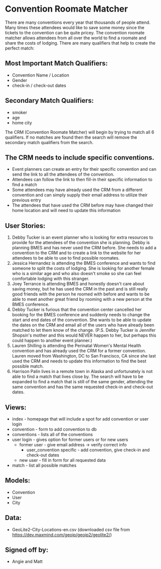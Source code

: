 # Convention Roomate Matcher

There are many conventions every year that thousands of people attend. Many times these attendees would like to save some money since the tickets to the convention can be quite pricey. The convention roomate matcher allows attendees from all over the world to find a roomate and share the costs of lodging. There are many qualifiers that help to create the perfect match:

## Most Important Match Qualifiers:
  * Convention Name / Location
  * Gender
  * check-in / check-out dates

## Secondary Match Qualifiers:
  * smoker
  * age
  * home city

The CRM (Convention Roomate Matcher) will begin by trying to match all 6 qualifiers. If no matches are found then the search will remove the secondary match qualifiers from the search.

## The CRM needs to include specific conventions.
  * Event planners can create an entry for their specific convention and can send the link to all the attendees of the convention.
  * Attendees can follow the link to then fill-in their specific information to find a match
  * Some attendees may have already used the CRM from a different convention and can simply supply their email address to utilize their previous entry
  * The attendees that have used the CRM before may have changed their home location and will need to update this information

## User Stories:
  1. Debby Tucker is an event planner who is looking for extra resources to provide for the attendees of the convention she is planning. Debby is planning BMES and has never used the CRM before. She needs to add a convention to the CRM and to create a link to the website for her attendees to be able to use to find possible roomates.
  2. Jessica Hernandez is attending the BMES conference and wants to find someone to split the costs of lodging. She is looking for another female who is a similar age and who also doesn't smoke so she can feel comfortable lodging with this stranger.
  3. Joey Terrance is attending BMES and honestly doesn't care about saving money, but he has used the CRM in the past and is still really good friends with the person he roomed with before and wants to be able to meet another great friend by rooming with a new person at the BMES conference.
  4. Debby Tucker is furious that the convention center cancelled her booking for the BMES conference and suddenly needs to change the start and end dates of the convention. She wants to be able to update the dates on the CRM and email all of the users who have already been matched to let them know of the change. (P.S. Debby Tucker is Jennifer Shopsin's mother and this would NEVER happen to her, but perhaps this could happen to another event planner.)
  5. Lauren Shilling is attending the Perinatal Women's Mental Health convention and has already used the CRM for a former convention. Lauren moved from Washington, DC to San Francisco, CA since she last used the CRM and needs to update this information to find the best possible match.
  6. Harrison Palin lives in a remote town in Alaska and unfortunately is not able to find a match that lives close by. The search will have to be expanded to find a match that is still of the same gender, attending the same convention and has the same requested check-in and check-out dates.

## Views:
  * index - homepage that will include a spot for add convention or user login
  * convention - form to add convention to db
  * conventions - lists all of the conventions
  * user login - gives option for former users or for new users
    * former user - give email address -> verify correct info
        * user_convention specific - add convention, give check-in and check-out dates
    * new user - fill in form for all requested data
  * match - list all possible matches

## Models:
  * Convention
  * User
  * City

## Data:
  * GeoLite2-City-Locations-en.csv (downloaded csv file from https://dev.maxmind.com/geoip/geoip2/geolite2/)

## Signed off by:
* Angie and Matt